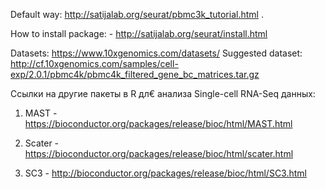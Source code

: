Default way: http://satijalab.org/seurat/pbmc3k_tutorial.html .

How to install package: - http://satijalab.org/seurat/install.html

Datasets: https://www.10xgenomics.com/datasets/
Suggested dataset: http://cf.10xgenomics.com/samples/cell-exp/2.0.1/pbmc4k/pbmc4k_filtered_gene_bc_matrices.tar.gz

Cсылки на другие пакеты в R дл€ анализа Single-cell RNA-Seq данных:
1. MAST - https://bioconductor.org/packages/release/bioc/html/MAST.html

2. Scater - https://bioconductor.org/packages/release/bioc/html/scater.html

3. SC3 - http://bioconductor.org/packages/release/bioc/html/SC3.html

